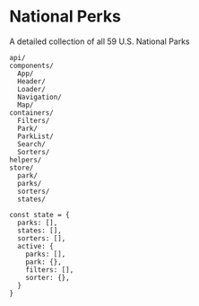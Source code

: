 # National Perks
A detailed collection of all 59 U.S. National Parks

```
api/
components/
  App/
  Header/
  Loader/
  Navigation/
  Map/
containers/
  Filters/
  Park/
  ParkList/
  Search/
  Sorters/
helpers/
store/
  park/
  parks/
  sorters/
  states/

const state = {
  parks: [],
  states: [],
  sorters: [],
  active: {
    parks: [],
    park: {},
    filters: [],
    sorter: {},
  }
}
```
